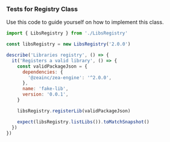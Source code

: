 <a name="Tests for `Registry` Class"></a>

### Tests for Registry Class

Use this code to guide yourself on how to implement this class.
```javascript
import { LibsRegistry } from './LibsRegistry'

const libsRegistry = new LibsRegistry('2.0.0')

describe('Libraries registry', () => {
  it('Registers a valid library', () => {
    const validPackageJson = {
      dependencies: {
        '@zeainc/zea-engine': '^2.0.0',
      },
      name: 'fake-lib',
      version: '0.0.1',
    }

    libsRegistry.registerLib(validPackageJson)

    expect(libsRegistry.listLibs()).toMatchSnapshot()
  })
})

```